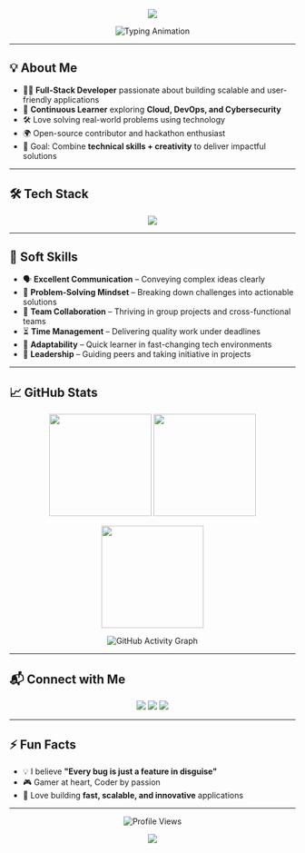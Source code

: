 <!-- Banner Animation -->
<p align="center">
  <img src="https://capsule-render.vercel.app/api?text=Hey%20there!%20I'm%20Vedant%20🚀&animation=fadeIn&type=waving&color=gradient&height=100"/>
</p>

<!-- Typing Animation -->
<p align="center">
  <img src="https://readme-typing-svg.herokuapp.com?size=24&duration=4000&color=58A6FF&center=true&vCenter=true&width=500&lines=Passionate+Learner;Full-Stack+Developer;Cloud+%26+DevOps+Explorer;Cybersecurity+Enthusiast;Problem+Solver+%26+Innovator" alt="Typing Animation" />
</p>

---

## 💡 About Me  

- 👨‍💻 **Full-Stack Developer** passionate about building scalable and user-friendly applications  
- 🌱 **Continuous Learner** exploring **Cloud, DevOps, and Cybersecurity**  
- 🛠️ Love solving real-world problems using technology  
- 🌍 Open-source contributor and hackathon enthusiast  
- 🎯 Goal: Combine **technical skills + creativity** to deliver impactful solutions  

---

## 🛠️ Tech Stack  

<p align="center">
  <img src="https://skillicons.dev/icons?i=html,css,js,react,nodejs,express,mongodb,python,django,docker,aws,git,linux" />
</p>

---

## 🤝 Soft Skills  

- 🗣 **Excellent Communication** – Conveying complex ideas clearly  
- 🧠 **Problem-Solving Mindset** – Breaking down challenges into actionable solutions  
- 🤝 **Team Collaboration** – Thriving in group projects and cross-functional teams  
- ⏳ **Time Management** – Delivering quality work under deadlines  
- 🌟 **Adaptability** – Quick learner in fast-changing tech environments  
- 🎯 **Leadership** – Guiding peers and taking initiative in projects  

---

## 📈 GitHub Stats  

<p align="center">
    <img src="https://github-readme-stats.vercel.app/api?username=Vedant2323&show_icons=true&theme=tokyonight" height="180"/>
    <img src="https://github-readme-streak-stats.herokuapp.com/?user=Vedant2323&theme=tokyonight" height="180"/>
</p>

<!-- Most Used Languages Card -->
<p align="center">
  <img src="https://github-readme-stats.vercel.app/api/top-langs/?username=Vedant2323&layout=compact&theme=tokyonight&langs_count=8" height="180"/>
</p>



<!-- Activity Graph -->
<p align="center">
  <img src="https://github-readme-activity-graph.vercel.app/graph?username=Vedant2323&theme=react-dark&hide_border=true" alt="GitHub Activity Graph"/>
</p>

---

## 📬 Connect with Me  

<p align="center">
  <a href="https://www.linkedin.com/in/YOUR-LINKEDIN"><img src="https://img.shields.io/badge/LinkedIn-0077B5?style=for-the-badge&logo=linkedin&logoColor=white"/></a>
  <a href="https://twitter.com/YOUR-TWITTER"><img src="https://img.shields.io/badge/Twitter-1DA1F2?style=for-the-badge&logo=twitter&logoColor=white"/></a>
  <a href="mailto:YOUR-EMAIL@example.com"><img src="https://img.shields.io/badge/Email-D14836?style=for-the-badge&logo=gmail&logoColor=white"/></a>
</p>

---

## ⚡ Fun Facts  

- 💡 I believe **"Every bug is just a feature in disguise"**  
- 🎮 Gamer at heart, Coder by passion  
- 🚀 Love building **fast, scalable, and innovative** applications  

---

<p align="center">
  <img src="https://komarev.com/ghpvc/?username=Vedant2323&label=Profile%20Views&color=blueviolet&style=flat-square" alt="Profile Views"/>
</p>

<p align="center">
  <img src="https://capsule-render.vercel.app/api?section=footer&type=waving&color=gradient&height=100"/>
</p>
